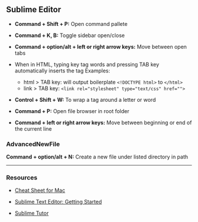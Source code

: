 ## Sublime Editor
+ **Command + Shift + P:** Open command pallete

+ **Command + K, B:** Toggle sidebar open/close

+ **Command + option/alt + left or right arrow keys:** Move between open tabs

+ When in HTML, typing key tag words and pressing TAB key automatically inserts the tag
Examples:

  * html > TAB key: will output boilerplate ```<!DOCTYPE html>``` to ```</html>```
  * link > TAB key: ```<link rel="stylesheet" type="text/css" href="">```

+ **Control + Shift + W:** To wrap a tag around a letter or word

+ **Command + P:** Open file browser in root folder

+ **Command + left or right arrow keys:** Move between beginning or end of the current line

### AdvancedNewFile
**Command + option/alt + N:** Create a new file under listed directory in path

---
### Resources
+ [Cheat Sheet for Mac](http://docs.sublimetext.info/en/latest/reference/keyboard_shortcuts_osx.html)

+ [Sublime Text Editor: Getting Started](https://scotch.io/bar-talk/the-complete-visual-guide-to-sublime-text-3-getting-started-and-keyboard-shortcuts)

+ [Sublime Tutor](https://sublimetutor.com/)
